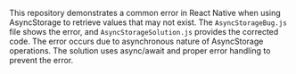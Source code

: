 This repository demonstrates a common error in React Native when using AsyncStorage to retrieve values that may not exist.  The `AsyncStorageBug.js` file shows the error, and `AsyncStorageSolution.js` provides the corrected code.  The error occurs due to asynchronous nature of AsyncStorage operations. The solution uses async/await and proper error handling to prevent the error.